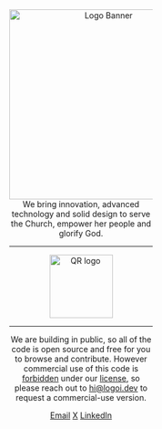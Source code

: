 <div align="center" style="width: 50%; margin: 0 auto;">
<a href="https://logoi.dev?source=ghb">
    <img width="333" alt="Logo Banner" src="/static/images/banners/banner.png" />
</a>

<div>
We bring innovation, advanced technology and solid design to serve the Church, empower her people and glorify God.
</div>

---

<a href="https://logoi.dev?source=ghqr">
    <img width="111" alt="QR logo" src="/static/images/qr.svg" />
</a>

---

We are building in public, so all of the code is open source and free for you to browse and contribute. However commercial use of this code is <u>forbidden</u> under our [license](/LICENSE.md), so please reach out to <a href="mailto:hi@logoi.dev?subject=License Code">hi@logoi.dev</a> to request a commercial-use version.

[Email](mailto:hi@logoi.dev) [X](https://x.com/logoidev) [LinkedIn](https://www.linkedin.com/company/logoidev)
</div>
